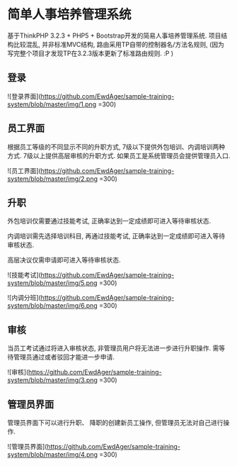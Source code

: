 # 简单人事培养管理系统

基于ThinkPHP 3.2.3 + PHP5 + Bootstrap开发的简易人事培养管理系统. 项目结构比较混乱, 并非标准MVC结构, 路由采用TP自带的控制器名/方法名规则, (因为写完整个项目才发现TP在3.2.3版本更新了标准路由规则. :P )

## 登录

![登录界面](https://github.com/EwdAger/sample-training-system/blob/master/img/1.png =300)


## 员工界面

根据员工等级的不同显示不同的升职方式, 7级以下提供外包培训、内调培训两种方式. 7级以上提供高层审核的升职方式. 如果员工是系统管理员会提供管理员入口. 

![员工界面](https://github.com/EwdAger/sample-training-system/blob/master/img/2.png =300)

## 升职

外包培训仅需要通过技能考试, 正确率达到一定成绩即可进入等待审核状态.

内调培训需先选择培训科目,  再通过技能考试, 正确率达到一定成绩即可进入等待审核状态.

高层决议仅需申请即可进入等待审核状态.

![技能考试](https://github.com/EwdAger/sample-training-system/blob/master/img/5.png =300)

![内调分班](https://github.com/EwdAger/sample-training-system/blob/master/img/6.png =300)

## 审核

当员工考试通过将进入审核状态, 非管理员用户将无法进一步进行升职操作. 需等待管理员通过或者驳回才能进一步申请.

![审核](https://github.com/EwdAger/sample-training-system/blob/master/img/3.png =300)

## 管理员界面

管理员界面下可以进行升职、 降职的创建新员工操作, 但管理员无法对自己进行操作.

![管理员界面](https://github.com/EwdAger/sample-training-system/blob/master/img/4.png =300)





